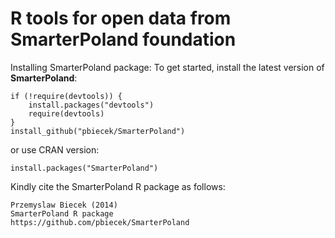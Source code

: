 R tools for open data from SmarterPoland foundation
===================================================

Installing SmarterPoland package:
To get started, install the latest version of **SmarterPoland**:
```{Ruby}
if (!require(devtools)) {
    install.packages("devtools")
    require(devtools)
}
install_github("pbiecek/SmarterPoland")
```
or use CRAN version:

```{Ruby}
install.packages("SmarterPoland")
```

Kindly cite the SmarterPoland R package as follows:
```
Przemyslaw Biecek (2014)
SmarterPoland R package
https://github.com/pbiecek/SmarterPoland
```
